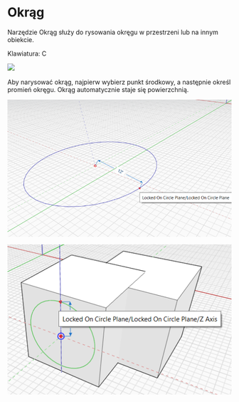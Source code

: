 # Okrąg

Narzędzie Okrąg służy do rysowania okręgu w przestrzeni lub na innym obiekcie.

Klawiatura: C

![](../.gitbook/assets/circle\_toolbar.png)

Aby narysować okrąg, najpierw wybierz punkt środkowy, a następnie określ promień okręgu. Okrąg automatycznie staje się powierzchnią.

![](../.gitbook/assets/circle1.png)

![](../.gitbook/assets/circle2.png)
